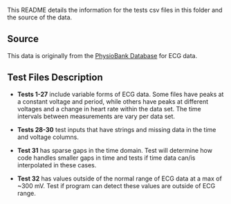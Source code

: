 This README details the information for the tests csv files in this folder and
the source of the data.

## Source
This data is originally from the [PhysioBank
Database](https://physionet.org/physiobank/database/#ecg) for ECG data.

## Test Files Description
* **Tests 1-27** include variable forms of ECG data. Some files have peaks at a
constant voltage and period, while others have peaks at different voltages and
a change in heart rate within the data set. The time intervals between
measurements are vary per data set.

* **Tests 28-30** test inputs that have strings and missing data in the time and
voltage columns.

* **Test 31** has sparse gaps in the time domain. Test will determine how code
handles smaller gaps in time and tests if time data can/is interpolated in
these cases.

 * **Test 32** has values outside of the normal range of ECG data at a max of ~300
mV. Test if program can detect these values are outside of ECG range.
